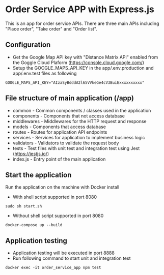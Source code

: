 # Order Service APP with Express.js

This is an app for order service APIs. There are three main APIs including "Place order", "Take order" and "Order list".

## Configuration

- Get the Google Map API key with "Distance Matrix API" enabled from the Goggle Cloud Plaform (https://console.cloud.google.com/)
- Setup the GOOGLE_MAPS_API_KEY in the app/.env.production and app/.env.test files as following

```
GOOGLE_MAPS_API_KEY="AIzaSyBdddA2l65VVkeGe4cV3BuiExxxxxxxxxx"
```

## File structure of main application (/app)

- common - Common components / classes used in the application
- components - Components that not access database
- middlewares - Middlewares for the HTTP request and response
- models - Components that access database
- routes - Routes for application API endpoints
- services - Services for application to implement business logic
- validators - Validators to validate the request body
- tests - Test files with unit test and integration test using Jest (https://jestjs.io/)
- index.js - Entry point of the main application

## Start the application

Run the application on the machine with Docker install

- With shell script supported in port 8080

```
sudo sh start.sh
```

- Without shell script supported in port 8080

```
docker-compose up --build
```

## Application testing

- Application testing will be executed in port 8888
- Run following command to start unit and integration test

```
docker exec -it order_service_app npm test
```

